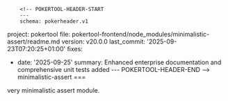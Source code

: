         <!-- POKERTOOL-HEADER-START
        ---
        schema: pokerheader.v1
project: pokertool
file: pokertool-frontend/node_modules/minimalistic-assert/readme.md
version: v20.0.0
last_commit: '2025-09-23T07:20:25+01:00'
fixes:
- date: '2025-09-25'
  summary: Enhanced enterprise documentation and comprehensive unit tests added
        ---
        POKERTOOL-HEADER-END -->
minimalistic-assert
===

very minimalistic assert module.
